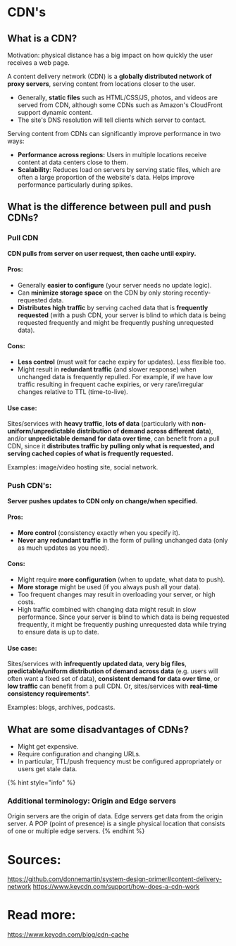 # CDN's

## What is a CDN?

Motivation: physical distance has a big impact on how quickly the user receives a web page.

A content delivery network (CDN) is a **globally distributed network of proxy servers**, serving content from locations closer to the user. 

- Generally, **static files** such as HTML/CSS/JS, photos, and videos are served from CDN, although some CDNs such as Amazon's CloudFront support dynamic content. 
- The site's DNS resolution will tell clients which server to contact.

Serving content from CDNs can significantly improve performance in two ways:
- **Performance across regions:** Users in multiple locations receive content at data centers close to them. 
- **Scalability**: Reduces load on servers by serving static files, which are often a large proportion of the website's data. Helps improve performance particularly during spikes. 

## What is the difference between pull and push CDNs? 

### Pull CDN
**CDN pulls from server on user request, then cache until expiry.**

#### Pros: 
- Generally **easier to configure** (your server needs no update logic).
- Can **minimize storage space** on the CDN by only storing recently-requested data. 
- **Distributes high traffic** by serving cached data that is **frequently requested** (with a push CDN, your server is blind to which data is being requested frequently and might be frequently pushing unrequested data).

#### Cons: 
- **Less control** (must wait for cache expiry for updates). Less flexible too. 
- Might result in **redundant traffic** (and slower response) when unchanged data is frequently repulled. For example, if we have low traffic resulting in frequent cache expiries, or very rare/irregular changes relative to TTL (time-to-live).

#### Use case: 
Sites/services with **heavy traffic**, **lots of data** (particularly with **non-uniform/unpredictable distribution of demand across different data**), and/or **unpredictable demand for data over time**, can benefit from a pull CDN, since it **distributes traffic by pulling only what is requested, and serving cached copies of what is frequently requested.** 

Examples: image/video hosting site, social network. 

### Push CDN's: 
**Server pushes updates to CDN only on change/when specified.**

#### Pros: 
- **More control** (consistency exactly when you specify it).
- **Never any redundant traffic** in the form of pulling unchanged data (only as much updates as you need).

#### Cons: 
- Might require **more configuration** (when to update, what data to push).
- **More storage** might be used (if you always push all your data).
- Too frequent changes may result in overloading your server, or high costs.
- High traffic combined with changing data might result in slow performance. Since your server is blind to which data is being requested frequently, it might be frequently pushing unrequested data while trying to ensure data is up to date. 

#### Use case: 
Sites/services with **infrequently updated data**, **very big files**, **predictable/uniform distribution of demand across data** (e.g. users will often want a fixed set of data), **consistent demand for data over time**, or **low traffic** can benefit from a pull CDN. Or, sites/services with **real-time consistency requirements***. 

Examples: blogs, archives, podcasts.  

## What are some disadvantages of CDNs? 
- Might get expensive. 
- Require configuration and changing URLs.
- In particular, TTL/push frequency must be configured appropriately or users get stale data.


{% hint style="info" %}
### Additional terminology: Origin and Edge servers 
Origin servers are the origin of data. Edge servers get data from the origin server. A POP (point of presence) is a single physical location that consists of one or multiple edge servers. 
{% endhint %}

# Sources:
https://github.com/donnemartin/system-design-primer#content-delivery-network
https://www.keycdn.com/support/how-does-a-cdn-work

# Read more: 
https://www.keycdn.com/blog/cdn-cache
